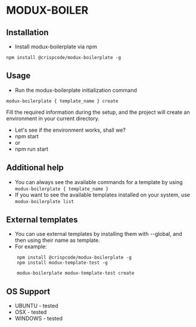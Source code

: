 # MODUX-BOILER


## Installation
- Install modux-boilerplate via npm

```
npm install @crispcode/modux-boilerplate -g
```

## Usage
- Run the modux-boilerplate initialization command

```
modux-boilerplate { template_name } create
```

Fill the required information during the setup, and the project will create an environment in your current directory.
- Let's see if the environment works, shall we?
- npm start
- or
- npm run start

## Additional help
- You can always see the available commands for a template by using `modux-boilerplate { template_name }`
- If you want to see the available templates installed on your system, use `modux-boilerplate list`

## External templates
- You can use external templates by installing them with --global, and then using their name as template.
- For example:
```
    npm install @crispcode/modux-boilerplate -g
    npm install modux-template-test -g

    modux-boilerplate modux-template-test create
```

## OS Support
- UBUNTU - tested
- OSX - tested
- WINDOWS - tested
